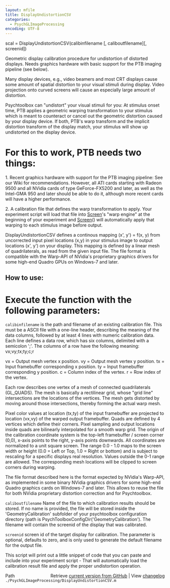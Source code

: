 ```yaml
---
layout: mfile
title: DisplayUndistortionCSV
categories:
  - PsychGLImageProcessing
encoding: UTF-8
---
```


scal = DisplayUndistortionCSV(calibinfilename [, caliboutfilename][, screenid])

Geometric display calibration procedure for undistortion of distorted
displays. Needs graphics hardware with basic support for the PTB imaging
pipeline (see below).

Many display devices, e.g., video beamers and most CRT displays cause
some amount of spatial distortion to your visual stimuli during display.
Video projection onto curved screens will cause an especially large
amount of distortion.

Psychtoolbox can "undistort" your visual stimuli for you: At stimulus
onset time, PTB applies a geometric warping transformation to your
stimulus which is meant to counteract or cancel out the geometric
distortion caused by your display device. If both, PTB's warp transform
and the implicit distortion transform of the display match, your stimulus
will show up undistorted on the display device.

# For this to work, PTB needs two things:

1\. Recent graphics hardware with support for the PTB imaging pipeline:
See our Wiki for recommendations. However, all ATI cards starting with
Radeon 9500 and all NVidia cards of type GeForce-FX5200 and later, as
well as the Intel-GMA 950 and later should be able to do it, although
more recent cards will have a higher performance.

2\. A calibration file that defines the warp transformation to apply. Your
experiment script will load that file into [Screen](/docs/Screen)'s "warp engine" at the
beginning of your experiment and [Screen](/docs/Screen)() will automatically apply that
warping to each stimulus image before output.

DisplayUndistortionCSV defines a continous mapping (x', y') = f(x, y)
from uncorrected input pixel locations (x,y) in your stimulus image to
output locations (x', y') on your display. This mapping is defined by a
linear mesh of quadrilaterals, as read from the given input file. The
file format is compatible with the Warp-API of NVidia's proprietary
graphics drivers for some high-end Quadro GPUs on Windows-7 and later.


How to use:
-----------


# Execute the function with the following parameters:


`calibinfilename` is the path and filename of an existing calibration
file. This must be a ASCII file with a one-line header, describing the
meaning of the data columns, followed by at least 4 lines with numeric
calibration data. Each line defines a data row, which has six columns,
delimited with a semicolon ';'. The columns of a row have the following
meaning: vx;vy;tx;ty;c;r

vx = Output mesh vertex x position.
vy = Output mesh vertex y position.
tx = Input framebuffer corresponding x position.
ty = Input framebuffer corresponding y position.
c  = Column index of the vertex.
r  = Row index of the vertex.

Each row describes one vertex of a mesh of connected quadrilaterals
(GL\_QUADS). The mesh is basically a rectilinear grid, whose "grid line"
intersections are the locations of the vertices. The mesh gets distorted
by moving around those intersections, thereby forming the actual warp
mesh.

Pixel color values at location (tx,ty) of the input framebuffer are
projected to location (vx,vy) of the warped output framebuffer. Quads are
defined by 4 vertices which define their corners. Pixel sampling and
output locations inside quads are bilinearly interpolated for a smooth
warp grid. The origin of the calibration coordinate system is the
top-left framebuffer / screen corner (0,0), x-axis points to the right,
y-axis points downwards. All coordinates are normalized to a unit square
screen. The range 0.0 - 1.0 maps to the screen width or height (0.0 =
Left or Top, 1.0 = Right or bottom) and is subject to rescaling for a
specific displays real resolution. Values outside the 0-1 range are
allowed. The corresponding mesh locations will be clipped to screen
corners during warping.

The file format described here is the format expected by NVidia's
Warp-API, as implemented in some binary NVidia graphics drivers for some
high-end Quadro graphics cards on Windows-7 and later. This allows to
reuse the file for both NVidia proprietary distortion correction and for
Psychtoolbox.


`caliboutfilename` Name of the file to which calibration results should
be stored. If no name is provided, the file will be stored inside the
'GeometryCalibration' subfolder of your psychtoolbox configuration
directory (path is PsychToolboxConfigDir('GeometryCalibration'). The
filename will contain the screenid of the display that was calibrated.


`screenid` screen id of the target display for calibration. The parameter
is optional, defaults to zero, and is only used to generate the default
filename for the output file.


This script will print out a little snippet of code that you can paste
and include into your experiment script - That will automatically load
the calibration result file and apply the proper undistortion operation.



<div class="code_header" style="text-align:right;">
  <span style="float:left;">Path&nbsp;&nbsp;</span> <span class="counter">Retrieve <a href=
  "https://raw.github.com/Psychtoolbox-3/Psychtoolbox-3/beta/./PsychGLImageProcessing/DisplayUndistortionCSV.m">current version from GitHub</a> | View <a href=
  "https://github.com/Psychtoolbox-3/Psychtoolbox-3/commits/beta/./PsychGLImageProcessing/DisplayUndistortionCSV.m">changelog</a></span>
</div>
<div class="code">
  <code>./PsychGLImageProcessing/DisplayUndistortionCSV.m</code>
</div>
